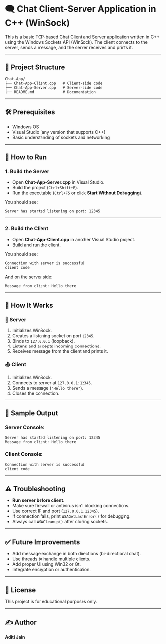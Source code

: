 # 🗨️ Chat Client-Server Application in C++ (WinSock)

This is a basic TCP-based Chat Client and Server application written in C++ using the Windows Sockets API (WinSock). The client connects to the server, sends a message, and the server receives and prints it.

---

## 📁 Project Structure

```
Chat-App/
├── Chat-App-Client.cpp   # Client-side code
├── Chat-App-Server.cpp   # Server-side code
├── README.md             # Documentation
```

---

## 🛠️ Prerequisites

- Windows OS
- Visual Studio (any version that supports C++)
- Basic understanding of sockets and networking

---

## 🚀 How to Run

### 1. Build the Server

- Open **Chat-App-Server.cpp** in Visual Studio.
- Build the project (`Ctrl+Shift+B`).
- Run the executable (`Ctrl+F5` or click **Start Without Debugging**).

You should see:
```
Server has started listening on port: 12345
```

---

### 2. Build the Client

- Open **Chat-App-Client.cpp** in another Visual Studio project.
- Build and run the client.

You should see:
```
Connection with server is successful
client code
```

And on the server side:
```
Message from client: Hello there
```

---

## 🧠 How It Works

### 🔌 Server

1. Initializes WinSock.
2. Creates a listening socket on port `12345`.
3. Binds to `127.0.0.1` (loopback).
4. Listens and accepts incoming connections.
5. Receives message from the client and prints it.

### 📤 Client

1. Initializes WinSock.
2. Connects to server at `127.0.0.1:12345`.
3. Sends a message (`"Hello there"`).
4. Closes the connection.

---

## 📄 Sample Output

### Server Console:
```
Server has started listening on port: 12345
Message from client: Hello there
```

### Client Console:
```
Connection with server is successful
client code
```

---

## ⚠️ Troubleshooting

- **Run server before client.**
- Make sure firewall or antivirus isn't blocking connections.
- Use correct IP and port (`127.0.0.1`, `12345`).
- If connection fails, print `WSAGetLastError()` for debugging.
- Always call `WSACleanup()` after closing sockets.

---

## ✅ Future Improvements

- Add message exchange in both directions (bi-directional chat).
- Use threads to handle multiple clients.
- Add proper UI using Win32 or Qt.
- Integrate encryption or authentication.

---

## 📜 License

This project is for educational purposes only.

---

## ✍️ Author

**Aditi Jain**

